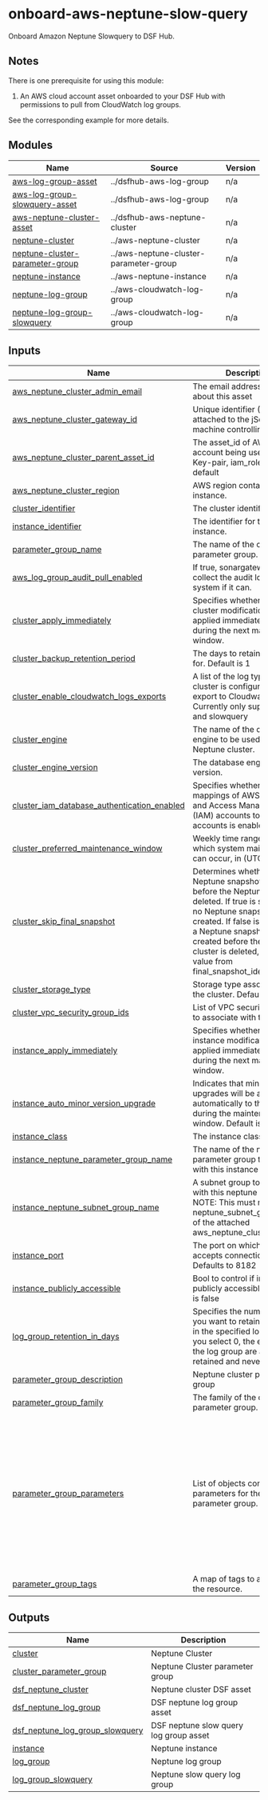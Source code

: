 # onboard-aws-neptune-slow-query
Onboard Amazon Neptune Slowquery to DSF Hub.

## Notes
There is one prerequisite for using this module:
1. An AWS cloud account asset onboarded to your DSF Hub with permissions to pull from CloudWatch log groups.

See the corresponding example for more details.

<!-- BEGIN_TF_DOCS -->


## Modules

| Name | Source | Version |
|------|--------|---------|
| <a name="module_aws-log-group-asset"></a> [aws-log-group-asset](#module\_aws-log-group-asset) | ../dsfhub-aws-log-group | n/a |
| <a name="module_aws-log-group-slowquery-asset"></a> [aws-log-group-slowquery-asset](#module\_aws-log-group-slowquery-asset) | ../dsfhub-aws-log-group | n/a |
| <a name="module_aws-neptune-cluster-asset"></a> [aws-neptune-cluster-asset](#module\_aws-neptune-cluster-asset) | ../dsfhub-aws-neptune-cluster | n/a |
| <a name="module_neptune-cluster"></a> [neptune-cluster](#module\_neptune-cluster) | ../aws-neptune-cluster | n/a |
| <a name="module_neptune-cluster-parameter-group"></a> [neptune-cluster-parameter-group](#module\_neptune-cluster-parameter-group) | ../aws-neptune-cluster-parameter-group | n/a |
| <a name="module_neptune-instance"></a> [neptune-instance](#module\_neptune-instance) | ../aws-neptune-instance | n/a |
| <a name="module_neptune-log-group"></a> [neptune-log-group](#module\_neptune-log-group) | ../aws-cloudwatch-log-group | n/a |
| <a name="module_neptune-log-group-slowquery"></a> [neptune-log-group-slowquery](#module\_neptune-log-group-slowquery) | ../aws-cloudwatch-log-group | n/a |

## Inputs

| Name | Description | Type | Default | Required |
|------|-------------|------|---------|:--------:|
| <a name="input_aws_neptune_cluster_admin_email"></a> [aws\_neptune\_cluster\_admin\_email](#input\_aws\_neptune\_cluster\_admin\_email) | The email address to notify about this asset | `string` | n/a | yes |
| <a name="input_aws_neptune_cluster_gateway_id"></a> [aws\_neptune\_cluster\_gateway\_id](#input\_aws\_neptune\_cluster\_gateway\_id) | Unique identifier (UID) attached to the jSonar machine controlling the asset | `string` | n/a | yes |
| <a name="input_aws_neptune_cluster_parent_asset_id"></a> [aws\_neptune\_cluster\_parent\_asset\_id](#input\_aws\_neptune\_cluster\_parent\_asset\_id) | The asset\_id of AWS cloud account being used. E.g. Key-pair, iam\_role, profile or default | `string` | n/a | yes |
| <a name="input_aws_neptune_cluster_region"></a> [aws\_neptune\_cluster\_region](#input\_aws\_neptune\_cluster\_region) | AWS region containing the instance. | `string` | n/a | yes |
| <a name="input_cluster_identifier"></a> [cluster\_identifier](#input\_cluster\_identifier) | The cluster identifier | `string` | n/a | yes |
| <a name="input_instance_identifier"></a> [instance\_identifier](#input\_instance\_identifier) | The identifier for the neptune instance. | `string` | n/a | yes |
| <a name="input_parameter_group_name"></a> [parameter\_group\_name](#input\_parameter\_group\_name) | The name of the cluster parameter group. | `string` | n/a | yes |
| <a name="input_aws_log_group_audit_pull_enabled"></a> [aws\_log\_group\_audit\_pull\_enabled](#input\_aws\_log\_group\_audit\_pull\_enabled) | If true, sonargateway will collect the audit logs for this system if it can. | `bool` | `false` | no |
| <a name="input_cluster_apply_immediately"></a> [cluster\_apply\_immediately](#input\_cluster\_apply\_immediately) | Specifies whether any cluster modifications are applied immediately, or during the next maintenance window. | `bool` | `true` | no |
| <a name="input_cluster_backup_retention_period"></a> [cluster\_backup\_retention\_period](#input\_cluster\_backup\_retention\_period) | The days to retain backups for. Default is 1 | `number` | `1` | no |
| <a name="input_cluster_enable_cloudwatch_logs_exports"></a> [cluster\_enable\_cloudwatch\_logs\_exports](#input\_cluster\_enable\_cloudwatch\_logs\_exports) | A list of the log types this DB cluster is configured to export to Cloudwatch Logs. Currently only supports audit and slowquery | `list(string)` | <pre>[<br>  "audit",<br>  "slowquery"<br>]</pre> | no |
| <a name="input_cluster_engine"></a> [cluster\_engine](#input\_cluster\_engine) | The name of the database engine to be used for this Neptune cluster. | `string` | `"neptune"` | no |
| <a name="input_cluster_engine_version"></a> [cluster\_engine\_version](#input\_cluster\_engine\_version) | The database engine version. | `string` | `"1.3.2.0"` | no |
| <a name="input_cluster_iam_database_authentication_enabled"></a> [cluster\_iam\_database\_authentication\_enabled](#input\_cluster\_iam\_database\_authentication\_enabled) | Specifies whether or not mappings of AWS Identity and Access Management (IAM) accounts to database accounts is enabled. | `bool` | `true` | no |
| <a name="input_cluster_preferred_maintenance_window"></a> [cluster\_preferred\_maintenance\_window](#input\_cluster\_preferred\_maintenance\_window) | Weekly time range during which system maintenance can occur, in (UTC). | `string` | `"sun:18:00-sun:21:00"` | no |
| <a name="input_cluster_skip_final_snapshot"></a> [cluster\_skip\_final\_snapshot](#input\_cluster\_skip\_final\_snapshot) | Determines whether a final Neptune snapshot is created before the Neptune cluster is deleted. If true is specified, no Neptune snapshot is created. If false is specified, a Neptune snapshot is created before the Neptune cluster is deleted, using the value from final\_snapshot\_identifier | `bool` | `true` | no |
| <a name="input_cluster_storage_type"></a> [cluster\_storage\_type](#input\_cluster\_storage\_type) | Storage type associated with the cluster. Default: standard | `string` | `"standard"` | no |
| <a name="input_cluster_vpc_security_group_ids"></a> [cluster\_vpc\_security\_group\_ids](#input\_cluster\_vpc\_security\_group\_ids) | List of VPC security groups to associate with the Cluster | `list(string)` | `null` | no |
| <a name="input_instance_apply_immediately"></a> [instance\_apply\_immediately](#input\_instance\_apply\_immediately) | Specifies whether any instance modifications are applied immediately, or during the next maintenance window. | `bool` | `true` | no |
| <a name="input_instance_auto_minor_version_upgrade"></a> [instance\_auto\_minor\_version\_upgrade](#input\_instance\_auto\_minor\_version\_upgrade) | Indicates that minor engine upgrades will be applied automatically to the instance during the maintenance window. Default is true | `bool` | `false` | no |
| <a name="input_instance_class"></a> [instance\_class](#input\_instance\_class) | The instance class to use. | `string` | `"db.t3.medium"` | no |
| <a name="input_instance_neptune_parameter_group_name"></a> [instance\_neptune\_parameter\_group\_name](#input\_instance\_neptune\_parameter\_group\_name) | The name of the neptune parameter group to associate with this instance | `string` | `"default.neptune1"` | no |
| <a name="input_instance_neptune_subnet_group_name"></a> [instance\_neptune\_subnet\_group\_name](#input\_instance\_neptune\_subnet\_group\_name) | A subnet group to associate with this neptune instance. NOTE: This must match the neptune\_subnet\_group\_name of the attached aws\_neptune\_cluster | `string` | `null` | no |
| <a name="input_instance_port"></a> [instance\_port](#input\_instance\_port) | The port on which the DB accepts connections. Defaults to 8182 | `number` | `8182` | no |
| <a name="input_instance_publicly_accessible"></a> [instance\_publicly\_accessible](#input\_instance\_publicly\_accessible) | Bool to control if instance is publicly accessible. Default is false | `bool` | `false` | no |
| <a name="input_log_group_retention_in_days"></a> [log\_group\_retention\_in\_days](#input\_log\_group\_retention\_in\_days) | Specifies the number of days you want to retain log events in the specified log group. If you select 0, the events in the log group are always retained and never expire. | `number` | `7` | no |
| <a name="input_parameter_group_description"></a> [parameter\_group\_description](#input\_parameter\_group\_description) | Neptune cluster parameter group | `string` | `"Neptune cluster parameter group"` | no |
| <a name="input_parameter_group_family"></a> [parameter\_group\_family](#input\_parameter\_group\_family) | The family of the cluster parameter group. | `string` | `"neptune1.3"` | no |
| <a name="input_parameter_group_parameters"></a> [parameter\_group\_parameters](#input\_parameter\_group\_parameters) | List of objects containing parameters for the cluster parameter group. | <pre>list(<br>    object({<br>      name         = string<br>      apply_method = optional(string, "immediate")<br>      value        = any<br>    })<br>  )</pre> | <pre>[<br>  {<br>    "apply_method": "pending-reboot",<br>    "name": "neptune_enable_audit_log",<br>    "value": 1<br>  },<br>  {<br>    "name": "neptune_enable_slow_query_log",<br>    "value": "info"<br>  },<br>  {<br>    "name": "neptune_slow_query_log_threshold",<br>    "value": 10000<br>  }<br>]</pre> | no |
| <a name="input_parameter_group_tags"></a> [parameter\_group\_tags](#input\_parameter\_group\_tags) | A map of tags to assign to the resource. | `map(string)` | `null` | no |

## Outputs

| Name | Description |
|------|-------------|
| <a name="output_cluster"></a> [cluster](#output\_cluster) | Neptune Cluster |
| <a name="output_cluster_parameter_group"></a> [cluster\_parameter\_group](#output\_cluster\_parameter\_group) | Neptune Cluster parameter group |
| <a name="output_dsf_neptune_cluster"></a> [dsf\_neptune\_cluster](#output\_dsf\_neptune\_cluster) | Neptune cluster DSF asset |
| <a name="output_dsf_neptune_log_group"></a> [dsf\_neptune\_log\_group](#output\_dsf\_neptune\_log\_group) | DSF neptune log group asset |
| <a name="output_dsf_neptune_log_group_slowquery"></a> [dsf\_neptune\_log\_group\_slowquery](#output\_dsf\_neptune\_log\_group\_slowquery) | DSF neptune slow query log group asset |
| <a name="output_instance"></a> [instance](#output\_instance) | Neptune instance |
| <a name="output_log_group"></a> [log\_group](#output\_log\_group) | Neptune log group |
| <a name="output_log_group_slowquery"></a> [log\_group\_slowquery](#output\_log\_group\_slowquery) | Neptune slow query log group |
<!-- END_TF_DOCS -->